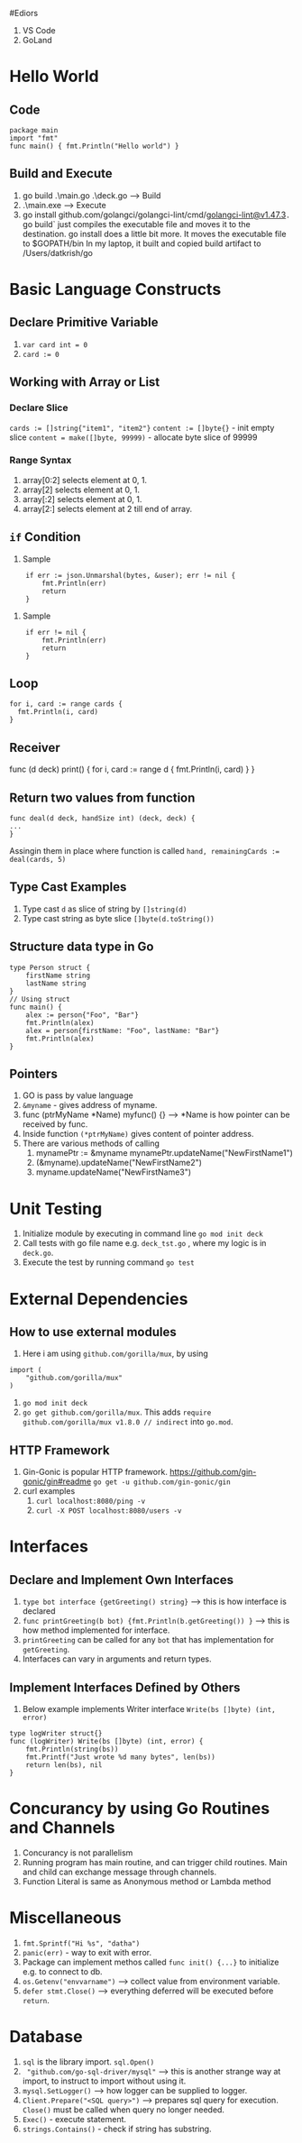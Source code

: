 #Ediors
1. VS Code
1. GoLand

# Hello World

## Code 
```
package main
import "fmt"
func main() { fmt.Println("Hello world") }
```

## Build and Execute
1. go build .\main.go .\deck.go --> Build
1. .\main.exe --> Execute
1. go install github.com/golangci/golangci-lint/cmd/golangci-lint@v1.47.3`. `go build` just compiles the executable file and moves it to the destination. go install does a little bit more. It moves the executable file to $GOPATH/bin
In my laptop, it built and copied build artifact to /Users/datkrish/go

# Basic Language Constructs

## Declare Primitive Variable
1. `var card int = 0`
1. `card := 0`

## Working with Array or List

### Declare Slice
`cards := []string{"item1", "item2"}`
`content := []byte{}` - init empty slice
`content = make([]byte, 99999)` - allocate byte slice of 99999

### Range Syntax
1. array[0:2] selects element at 0, 1.
1. array[2] selects element at 0, 1.
1. array[:2] selects element at 0, 1.
1. array[2:] selects element at 2 till end of array.


## `if` Condition
1. Sample
```
	if err := json.Unmarshal(bytes, &user); err != nil {
		fmt.Println(err)
		return
	}
```

1. Sample
```
	if err != nil {
		fmt.Println(err)
		return
	}
```

## Loop
```
for i, card := range cards {
  fmt.Println(i, card)
}
```

## Receiver
func (d deck) print() {
	for i, card := range d {
		fmt.Println(i, card)
	}
}

## Return two values from function
```
func deal(d deck, handSize int) (deck, deck) {
...
}
```
Assingin them in place where function is called `hand, remainingCards := deal(cards, 5)`

## Type Cast Examples
1. Type cast `d` as slice of string by `[]string(d)`
1. Type cast string as byte slice `[]byte(d.toString())`

## Structure data type in Go
```
type Person struct {
	firstName string
	lastName string
}
// Using struct
func main() {
	alex := person{"Foo", "Bar"}
	fmt.Println(alex)
	alex = person{firstName: "Foo", lastName: "Bar"}
	fmt.Println(alex)
}

```

## Pointers
1. GO is pass by value language
1. `&myname` - gives address of myname.
1. func (ptrMyName *Name) myfunc() {} --> *Name is how pointer can be received by func.
1. Inside function `(*ptrMyName)` gives content of pointer address.
1. There are various methods of calling 
    1. mynamePtr := &myname
    mynamePtr.updateName("NewFirstName1")
    1. (&myname).updateName("NewFirstName2")
    1. myname.updateName("NewFirstName3")

# Unit Testing
1. Initialize module by executing in command line `go mod init deck`
1. Call tests with go file name e.g. `deck_tst.go` , where my logic is in `deck.go`.
1. Execute the test by running command `go test`

# External Dependencies

## How to use external modules
1. Here i am using `github.com/gorilla/mux`, by using 
```
import (
	"github.com/gorilla/mux"
)
```
1. `go mod init deck`
1. `go get github.com/gorilla/mux`. This adds `require github.com/gorilla/mux v1.8.0 // indirect` into `go.mod`.

## HTTP Framework
1. Gin-Gonic is popular HTTP framework. https://github.com/gin-gonic/gin#readme
    `go get -u github.com/gin-gonic/gin`
1. curl examples
    1. `curl localhost:8080/ping -v`
    1. `curl -X POST localhost:8080/users -v`

# Interfaces
## Declare and Implement Own Interfaces
1. `type bot interface {getGreeting() string}` --> this is how interface is declared
1. `func printGreeting(b bot) {fmt.Println(b.getGreeting()) }`  --> this is how method implemented for interface.
1. `printGreeting` can be called for any `bot` that has implementation for `getGreeting`.
1. Interfaces can vary in arguments and return types.

## Implement Interfaces Defined by Others
1. Below example implements Writer interface `Write(bs []byte) (int, error)`
```
type logWriter struct{}
func (logWriter) Write(bs []byte) (int, error) {
	fmt.Println(string(bs))
	fmt.Printf("Just wrote %d many bytes", len(bs))
	return len(bs), nil
}
```

# Concurancy by using Go Routines and Channels
1. Concurancy is not parallelism
1. Running program has main routine, and can trigger child routines. Main and child can exchange message through channels.
1. Function Literal is same as Anonymous method or Lambda method

# Miscellaneous
1. `fmt.Sprintf("Hi %s", "datha")`
1. `panic(err)` - way to exit with error.
1. Package can implement methos called `func init() {...}` to initialize e.g. to connect to db.
1. `os.Getenv("envvarname")` --> collect value from environment variable.
1. `defer stmt.Close()` --> everything deferred will be executed before `return`.

# Database
1. `sql` is the library import. `sql.Open()` 
1. ` "github.com/go-sql-driver/mysql"` --> this is another strange way at import, to instruct to import without using it.
1. `mysql.SetLogger()` --> how logger can be supplied to logger.
1. `Client.Prepare("<SQL query>")` --> prepares sql query for execution. `Close()` must be called when query no longer needed.
1. `Exec()` - execute statement.
1. `strings.Contains()` - check if string has substring.
